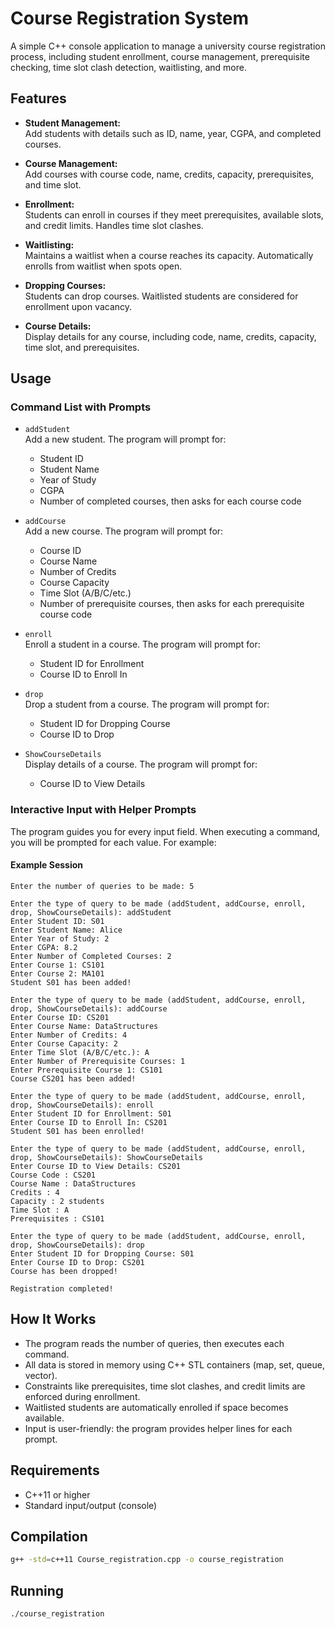 # Course Registration System

A simple C++ console application to manage a university course registration process, including student enrollment, course management, prerequisite checking, time slot clash detection, waitlisting, and more.

## Features

- **Student Management:**  
  Add students with details such as ID, name, year, CGPA, and completed courses.

- **Course Management:**  
  Add courses with course code, name, credits, capacity, prerequisites, and time slot.

- **Enrollment:**  
  Students can enroll in courses if they meet prerequisites, available slots, and credit limits. Handles time slot clashes.

- **Waitlisting:**  
  Maintains a waitlist when a course reaches its capacity. Automatically enrolls from waitlist when spots open.

- **Dropping Courses:**  
  Students can drop courses. Waitlisted students are considered for enrollment upon vacancy.

- **Course Details:**  
  Display details for any course, including code, name, credits, capacity, time slot, and prerequisites.

## Usage

### Command List with Prompts

- `addStudent`  
  Add a new student. The program will prompt for:
  - Student ID
  - Student Name
  - Year of Study
  - CGPA
  - Number of completed courses, then asks for each course code

- `addCourse`  
  Add a new course. The program will prompt for:
  - Course ID
  - Course Name
  - Number of Credits
  - Course Capacity
  - Time Slot (A/B/C/etc.)
  - Number of prerequisite courses, then asks for each prerequisite course code

- `enroll`  
  Enroll a student in a course. The program will prompt for:
  - Student ID for Enrollment
  - Course ID to Enroll In

- `drop`  
  Drop a student from a course. The program will prompt for:
  - Student ID for Dropping Course
  - Course ID to Drop

- `ShowCourseDetails`  
  Display details of a course. The program will prompt for:
  - Course ID to View Details

### Interactive Input with Helper Prompts

The program guides you for every input field. When executing a command, you will be prompted for each value. For example:

#### Example Session

```
Enter the number of queries to be made: 5

Enter the type of query to be made (addStudent, addCourse, enroll, drop, ShowCourseDetails): addStudent
Enter Student ID: S01
Enter Student Name: Alice
Enter Year of Study: 2
Enter CGPA: 8.2
Enter Number of Completed Courses: 2
Enter Course 1: CS101
Enter Course 2: MA101
Student S01 has been added!

Enter the type of query to be made (addStudent, addCourse, enroll, drop, ShowCourseDetails): addCourse
Enter Course ID: CS201
Enter Course Name: DataStructures
Enter Number of Credits: 4
Enter Course Capacity: 2
Enter Time Slot (A/B/C/etc.): A
Enter Number of Prerequisite Courses: 1
Enter Prerequisite Course 1: CS101
Course CS201 has been added!

Enter the type of query to be made (addStudent, addCourse, enroll, drop, ShowCourseDetails): enroll
Enter Student ID for Enrollment: S01
Enter Course ID to Enroll In: CS201
Student S01 has been enrolled!

Enter the type of query to be made (addStudent, addCourse, enroll, drop, ShowCourseDetails): ShowCourseDetails
Enter Course ID to View Details: CS201
Course Code : CS201
Course Name : DataStructures
Credits : 4
Capacity : 2 students
Time Slot : A
Prerequisites : CS101 

Enter the type of query to be made (addStudent, addCourse, enroll, drop, ShowCourseDetails): drop
Enter Student ID for Dropping Course: S01
Enter Course ID to Drop: CS201
Course has been dropped!

Registration completed!
```

## How It Works

- The program reads the number of queries, then executes each command.
- All data is stored in memory using C++ STL containers (map, set, queue, vector).
- Constraints like prerequisites, time slot clashes, and credit limits are enforced during enrollment.
- Waitlisted students are automatically enrolled if space becomes available.
- Input is user-friendly: the program provides helper lines for each prompt.

## Requirements

- C++11 or higher
- Standard input/output (console)

## Compilation

```bash
g++ -std=c++11 Course_registration.cpp -o course_registration
```

## Running

```bash
./course_registration
```
